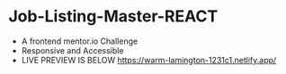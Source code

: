 # Job-Listing-Master-REACT
 - A frontend mentor.io Challenge 
- Responsive and Accessible
- LIVE PREVIEW IS BELOW 
https://warm-lamington-1231c1.netlify.app/



